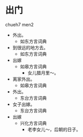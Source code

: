 # 出门
chueh7 men2
+ 外出。
  * 如东方言词典
+ 到很远的地方去。
  * 如东方言词典
+ 出嫁
  * 如皋方言词典
    - 女儿腊月里～。
+ 离家外出。
  * 如皋方言词典
+ 外出。
  * 东台方言词典
+ 女子出嫁。
  * 东台方言词典
+ 出嫁
  * 兴化方言词典
    - 老李女儿～，后朝的日子。
